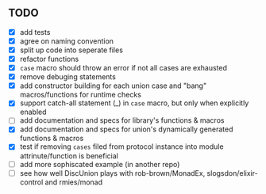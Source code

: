 ## TODO

 * [x] add tests
 * [x] agree on naming convention
 * [x] split up code into seperate files
 * [x] refactor functions
 * [x] `case` macro should throw an error if not all cases are exhausted
 * [x] remove debuging statements
 * [x] add constructor building for each union case and "bang" macros/functions for runtime checks
 * [x] support catch-all statement (_) in `case` macro, but only when explicitly enabled
 * [ ] add documentation and specs for library's functions & macros
 * [x] add documentation and specs for union's dynamically generated functions & macros
 * [x] test if removing `cases` filed from protocol instance into module attrinute/function is beneficial
 * [ ] add more sophiscated example (in another repo)
 * [ ] see how well DiscUnion plays with rob-brown/MonadEx, slogsdon/elixir-control and rmies/monad

